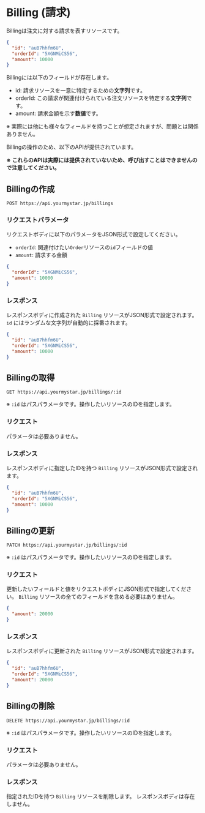 # Billing (請求)

Billingは注文に対する請求を表すリソースです。

```json
{
  "id": "auB7hhfm6U", 
  "orderId": "5XGNMiCS56",
  "amount": 10000
}
```

Billingには以下のフィールドが存在します。

 - id: 請求リソースを一意に特定するための**文字列**です。
 - orderId: この請求が関連付けられている注文リソースを特定する**文字列**です。
 - amount: 請求金額を示す**数値**です。

※ 実際には他にも様々なフィールドを持つことが想定されますが、問題とは関係ありません。

Billingの操作のため、以下のAPIが提供されています。

**※ これらのAPIは実際には提供されていないため、呼び出すことはできませんので注意してください。**


## Billingの作成
```
POST https://api.yourmystar.jp/billings
```

### リクエストパラメータ
リクエストボディに以下のパラメータをJSON形式で設定してください。

 - `orderId`: 関連付けたい`Order`リソースの`id`フィールドの値
 - `amount`: 請求する金額

```json
{
  "orderId": "5XGNMiCS56",
  "amount": 10000
}
```

### レスポンス
レスポンスボディに作成された `Billing` リソースがJSON形式で設定されます。
`id` にはランダムな文字列が自動的に採番されます。

```json
{
  "id": "auB7hhfm6U",
  "orderId": "5XGNMiCS56",
  "amount": 10000
}
```

## Billingの取得
```
GET https://api.yourmystar.jp/billings/:id
```
※ `:id` はパスパラメータです。操作したいリソースのIDを指定します。 

### リクエスト
パラメータは必要ありません。

### レスポンス
レスポンスボディに指定したIDを持つ `Billing` リソースがJSON形式で設定されます。

```json
{
  "id": "auB7hhfm6U",
  "orderId": "5XGNMiCS56",
  "amount": 10000
}
```

## Billingの更新
```
PATCH https://api.yourmystar.jp/billings/:id
```
※ `:id` はパスパラメータです。操作したいリソースのIDを指定します。

### リクエスト
更新したいフィールドと値をリクエストボディにJSON形式で指定してください。
`Billing` リソースの全てのフィールドを含める必要はありません。

```json
{
  "amount": 20000
}
```

### レスポンス
レスポンスボディに更新された `Billing` リソースがJSON形式で設定されます。

```json
{
  "id": "auB7hhfm6U",
  "orderId": "5XGNMiCS56",
  "amount": 20000
}
```

## Billingの削除
```
DELETE https://api.yourmystar.jp/billings/:id
```
※ `:id` はパスパラメータです。操作したいリソースのIDを指定します。 

### リクエスト
パラメータは必要ありません。

### レスポンス
指定されたIDを持つ `Billing` リソースを削除します。
レスポンスボディは存在しません。